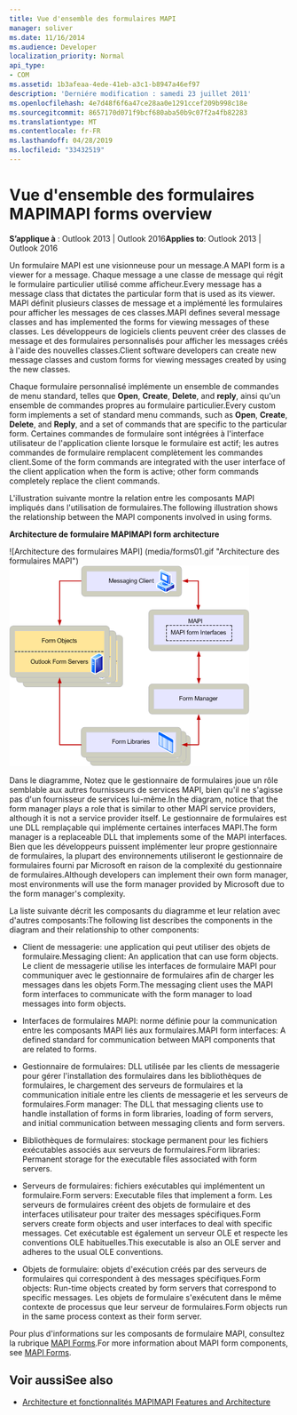 ```yaml
---
title: Vue d'ensemble des formulaires MAPI
manager: soliver
ms.date: 11/16/2014
ms.audience: Developer
localization_priority: Normal
api_type:
- COM
ms.assetid: 1b3afeaa-4ede-41eb-a3c1-b8947a46ef97
description: 'Derniére modification : samedi 23 juillet 2011'
ms.openlocfilehash: 4e7d48f6f6a47ce28aa0e1291ccef209b998c18e
ms.sourcegitcommit: 8657170d071f9bcf680aba50b9c07f2a4fb82283
ms.translationtype: MT
ms.contentlocale: fr-FR
ms.lasthandoff: 04/28/2019
ms.locfileid: "33432519"
---
```

# <a name="mapi-forms-overview"></a><span data-ttu-id="e82a0-103">Vue d'ensemble des formulaires MAPI</span><span class="sxs-lookup"><span data-stu-id="e82a0-103">MAPI forms overview</span></span>
  
<span data-ttu-id="e82a0-104">**S’applique à** : Outlook 2013 | Outlook 2016</span><span class="sxs-lookup"><span data-stu-id="e82a0-104">**Applies to**: Outlook 2013 | Outlook 2016</span></span> 
  
<span data-ttu-id="e82a0-105">Un formulaire MAPI est une visionneuse pour un message.</span><span class="sxs-lookup"><span data-stu-id="e82a0-105">A MAPI form is a viewer for a message.</span></span> <span data-ttu-id="e82a0-106">Chaque message a une classe de message qui régit le formulaire particulier utilisé comme afficheur.</span><span class="sxs-lookup"><span data-stu-id="e82a0-106">Every message has a message class that dictates the particular form that is used as its viewer.</span></span> <span data-ttu-id="e82a0-107">MAPI définit plusieurs classes de message et a implémenté les formulaires pour afficher les messages de ces classes.</span><span class="sxs-lookup"><span data-stu-id="e82a0-107">MAPI defines several message classes and has implemented the forms for viewing messages of these classes.</span></span> <span data-ttu-id="e82a0-108">Les développeurs de logiciels clients peuvent créer des classes de message et des formulaires personnalisés pour afficher les messages créés à l'aide des nouvelles classes.</span><span class="sxs-lookup"><span data-stu-id="e82a0-108">Client software developers can create new message classes and custom forms for viewing messages created by using the new classes.</span></span>
  
<span data-ttu-id="e82a0-109">Chaque formulaire personnalisé implémente un ensemble de commandes de menu standard, telles que **Open**, **Create**, **Delete**, and **reply**, ainsi qu'un ensemble de commandes propres au formulaire particulier.</span><span class="sxs-lookup"><span data-stu-id="e82a0-109">Every custom form implements a set of standard menu commands, such as **Open**, **Create**, **Delete**, and **Reply**, and a set of commands that are specific to the particular form.</span></span> <span data-ttu-id="e82a0-110">Certaines commandes de formulaire sont intégrées à l'interface utilisateur de l'application cliente lorsque le formulaire est actif; les autres commandes de formulaire remplacent complètement les commandes client.</span><span class="sxs-lookup"><span data-stu-id="e82a0-110">Some of the form commands are integrated with the user interface of the client application when the form is active; other form commands completely replace the client commands.</span></span> 
  
<span data-ttu-id="e82a0-111">L'illustration suivante montre la relation entre les composants MAPI impliqués dans l'utilisation de formulaires.</span><span class="sxs-lookup"><span data-stu-id="e82a0-111">The following illustration shows the relationship between the MAPI components involved in using forms.</span></span> 
  
<span data-ttu-id="e82a0-112">**Architecture de formulaire MAPI**</span><span class="sxs-lookup"><span data-stu-id="e82a0-112">**MAPI form architecture**</span></span>
  
<span data-ttu-id="e82a0-113">![Architecture des formulaires MAPI] (media/forms01.gif "Architecture des formulaires MAPI")</span><span class="sxs-lookup"><span data-stu-id="e82a0-113">![MAPI form architecture](media/forms01.gif "MAPI form architecture")</span></span>
  
<span data-ttu-id="e82a0-114">Dans le diagramme, Notez que le gestionnaire de formulaires joue un rôle semblable aux autres fournisseurs de services MAPI, bien qu'il ne s'agisse pas d'un fournisseur de services lui-même.</span><span class="sxs-lookup"><span data-stu-id="e82a0-114">In the diagram, notice that the form manager plays a role that is similar to other MAPI service providers, although it is not a service provider itself.</span></span> <span data-ttu-id="e82a0-115">Le gestionnaire de formulaires est une DLL remplaçable qui implémente certaines interfaces MAPI.</span><span class="sxs-lookup"><span data-stu-id="e82a0-115">The form manager is a replaceable DLL that implements some of the MAPI interfaces.</span></span> <span data-ttu-id="e82a0-116">Bien que les développeurs puissent implémenter leur propre gestionnaire de formulaires, la plupart des environnements utiliseront le gestionnaire de formulaires fourni par Microsoft en raison de la complexité du gestionnaire de formulaires.</span><span class="sxs-lookup"><span data-stu-id="e82a0-116">Although developers can implement their own form manager, most environments will use the form manager provided by Microsoft due to the form manager's complexity.</span></span>
  
<span data-ttu-id="e82a0-117">La liste suivante décrit les composants du diagramme et leur relation avec d'autres composants:</span><span class="sxs-lookup"><span data-stu-id="e82a0-117">The following list describes the components in the diagram and their relationship to other components:</span></span>
  
- <span data-ttu-id="e82a0-118">Client de messagerie: une application qui peut utiliser des objets de formulaire.</span><span class="sxs-lookup"><span data-stu-id="e82a0-118">Messaging client: An application that can use form objects.</span></span> <span data-ttu-id="e82a0-119">Le client de messagerie utilise les interfaces de formulaire MAPI pour communiquer avec le gestionnaire de formulaires afin de charger les messages dans les objets Form.</span><span class="sxs-lookup"><span data-stu-id="e82a0-119">The messaging client uses the MAPI form interfaces to communicate with the form manager to load messages into form objects.</span></span>
    
- <span data-ttu-id="e82a0-120">Interfaces de formulaires MAPI: norme définie pour la communication entre les composants MAPI liés aux formulaires.</span><span class="sxs-lookup"><span data-stu-id="e82a0-120">MAPI form interfaces: A defined standard for communication between MAPI components that are related to forms.</span></span>
    
- <span data-ttu-id="e82a0-121">Gestionnaire de formulaires: DLL utilisée par les clients de messagerie pour gérer l'installation des formulaires dans les bibliothèques de formulaires, le chargement des serveurs de formulaires et la communication initiale entre les clients de messagerie et les serveurs de formulaires.</span><span class="sxs-lookup"><span data-stu-id="e82a0-121">Form manager: The DLL that messaging clients use to handle installation of forms in form libraries, loading of form servers, and initial communication between messaging clients and form servers.</span></span>
    
- <span data-ttu-id="e82a0-122">Bibliothèques de formulaires: stockage permanent pour les fichiers exécutables associés aux serveurs de formulaires.</span><span class="sxs-lookup"><span data-stu-id="e82a0-122">Form libraries: Permanent storage for the executable files associated with form servers.</span></span>
    
- <span data-ttu-id="e82a0-123">Serveurs de formulaires: fichiers exécutables qui implémentent un formulaire.</span><span class="sxs-lookup"><span data-stu-id="e82a0-123">Form servers: Executable files that implement a form.</span></span> <span data-ttu-id="e82a0-124">Les serveurs de formulaires créent des objets de formulaire et des interfaces utilisateur pour traiter des messages spécifiques.</span><span class="sxs-lookup"><span data-stu-id="e82a0-124">Form servers create form objects and user interfaces to deal with specific messages.</span></span> <span data-ttu-id="e82a0-125">Cet exécutable est également un serveur OLE et respecte les conventions OLE habituelles.</span><span class="sxs-lookup"><span data-stu-id="e82a0-125">This executable is also an OLE server and adheres to the usual OLE conventions.</span></span>
    
- <span data-ttu-id="e82a0-126">Objets de formulaire: objets d'exécution créés par des serveurs de formulaires qui correspondent à des messages spécifiques.</span><span class="sxs-lookup"><span data-stu-id="e82a0-126">Form objects: Run-time objects created by form servers that correspond to specific messages.</span></span> <span data-ttu-id="e82a0-127">Les objets de formulaire s'exécutent dans le même contexte de processus que leur serveur de formulaires.</span><span class="sxs-lookup"><span data-stu-id="e82a0-127">Form objects run in the same process context as their form server.</span></span>
    
<span data-ttu-id="e82a0-128">Pour plus d'informations sur les composants de formulaire MAPI, consultez la rubrique [MAPI Forms](mapi-forms.md).</span><span class="sxs-lookup"><span data-stu-id="e82a0-128">For more information about MAPI form components, see [MAPI Forms](mapi-forms.md).</span></span>
  
## <a name="see-also"></a><span data-ttu-id="e82a0-129">Voir aussi</span><span class="sxs-lookup"><span data-stu-id="e82a0-129">See also</span></span>

- [<span data-ttu-id="e82a0-130">Architecture et fonctionnalités MAPI</span><span class="sxs-lookup"><span data-stu-id="e82a0-130">MAPI Features and Architecture</span></span>](mapi-features-and-architecture.md)

